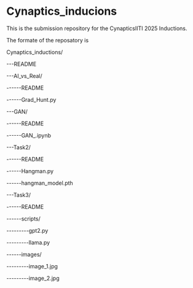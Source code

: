 # Cynaptics_inducions
This is the submission repository for the CynapticsIITI 2025 Inductions.




The formate of the reposatory is

Cynaptics_inductions/

---README

---AI_vs_Real/

------README

------Grad_Hunt.py

---GAN/

------README

------GAN_.ipynb

---Task2/

------README

------Hangman.py

------hangman_model.pth

---Task3/

------README

------scripts/

---------gpt2.py

---------llama.py

------images/

---------image_1.jpg

---------image_2.jpg

